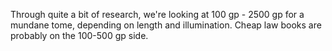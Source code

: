 

Through quite a bit of research, we're looking at 100 gp - 2500 gp for a mundane tome, depending on length and illumination. Cheap law books are probably on the 100-500 gp side.